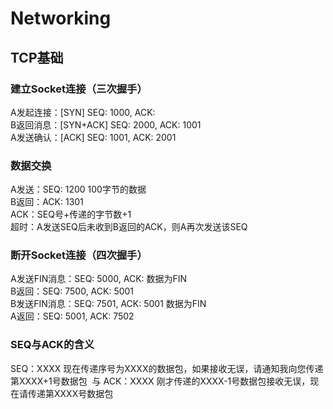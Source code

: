 # Networking
## TCP基础
### 建立Socket连接（三次握手）
A发起连接：[SYN] SEQ: 1000, ACK:  
B返回消息：[SYN+ACK] SEQ: 2000, ACK: 1001  
A发送确认：[ACK] SEQ: 1001, ACK: 2001  
### 数据交换
A发送：SEQ: 1200 100字节的数据  
B返回：ACK: 1301  
ACK：SEQ号+传递的字节数+1  
超时：A发送SEQ后未收到B返回的ACK，则A再次发送该SEQ
### 断开Socket连接（四次握手）
A发送FIN消息：SEQ: 5000, ACK: 数据为FIN  
B返回：SEQ: 7500, ACK: 5001  
B发送FIN消息：SEQ: 7501, ACK: 5001 数据为FIN  
A返回：SEQ: 5001, ACK: 7502
### SEQ与ACK的含义
SEQ：XXXX 现在传递序号为XXXX的数据包，如果接收无误，请通知我向您传递第XXXX+1号数据包  与
ACK：XXXX 刚才传递的XXXX-1号数据包接收无误，现在请传递第XXXX号数据包


